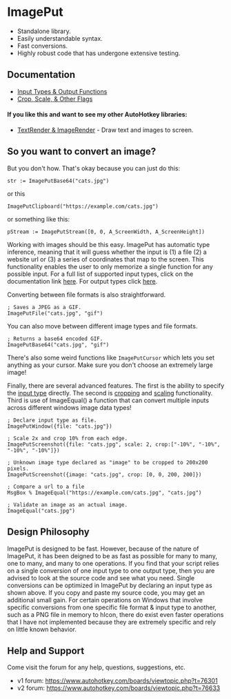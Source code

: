 # ImagePut

* Standalone library.
* Easily understandable syntax. 
* Fast conversions.
* Highly robust code that has undergone extensive testing. 

## Documentation

* [Input Types & Output Functions](https://github.com/iseahound/ImagePut/wiki/Input-Types-&-Output-Functions)
* [Crop, Scale, & Other Flags](https://github.com/iseahound/ImagePut/wiki/Crop,-Scale,-&-Other-Flags)

#### If you like this and want to see my other AutoHotkey libraries:

* [TextRender & ImageRender](https://github.com/iseahound/TextRender) - Draw text and images to screen. 

## So you want to convert an image?

But you don't how. That's okay because you can just do this:

    str := ImagePutBase64("cats.jpg")

or this

    ImagePutClipboard("https://example.com/cats.jpg")
    
or something like this:

    pStream := ImagePutStream([0, 0, A_ScreenWidth, A_ScreenHeight])
    
Working with images should be this easy. ImagePut has automatic type inference, meaning that it will guess whether the input is (1) a file (2) a website url or (3) a series of coordinates that map to the screen. This functionality enables the user to only memorize a single function for any possible input. For a full list of supported input types, click on the documentation link [here](https://github.com/iseahound/ImagePut/wiki/Input-Types-&-Output-Functions#input-types). For output types click [here](https://github.com/iseahound/ImagePut/wiki/Input-Types-&-Output-Functions#output-functions). 

Converting between file formats is also straightforward. 

    ; Saves a JPEG as a GIF. 
    ImagePutFile("cats.jpg", "gif")
    
You can also move between different image types and file formats. 

    ; Returns a base64 encoded GIF. 
    ImagePutBase64("cats.jpg", "gif")
    
There's also some weird functions like ```ImagePutCursor``` which lets you set anything as your cursor. Make sure you don't choose an extremely large image! 

Finally, there are several advanced features. The first is the ability to specify the [input type](https://github.com/iseahound/ImagePut/wiki/Input-Types-&-Output-Functions#input-types) directly. The second is [cropping](https://github.com/iseahound/ImagePut/wiki/Crop,-Scale,-&-Other-Flags#crop) and [scaling](https://github.com/iseahound/ImagePut/wiki/Crop,-Scale,-&-Other-Flags#scale) functionality. Third is use of ImageEqual() a function that can convert multiple inputs across different windows image data types!

    ; Declare input type as file.
    ImagePutWindow({file: "cats.jpg"})
    
    ; Scale 2x and crop 10% from each edge.
    ImagePutScreenshot({file: "cats.jpg", scale: 2, crop:["-10%", "-10%", "-10%", "-10%"]})
    
    ; Unknown image type declared as "image" to be cropped to 200x200 pixels. 
    ImagePutScreenshot({image: "cats.jpg", crop: [0, 0, 200, 200]})
    
    ; Compare a url to a file
    MsgBox % ImageEqual("https://example.com/cats.jpg", "cats.jpg")
    
    ; Validate an image as an actual image.
    ImageEqual("cats.jpg")

## Design Philosophy

ImagePut is designed to be fast. However, because of the nature of ImagePut, it has been deigned to be as fast as possible for many to many, one to many, and many to one operations. If you find that your script relies on a single conversion of one input type to one output type, then you are advised to look at the source code and see what you need. Single conversions can be optimized in ImagePut by declaring an input type as shown above. If you copy and paste my source code, you may get an additional small gain. For certain operations on Windows that involve specific conversions from one specific file format & input type to another, such as a PNG file in memory to hIcon, there do exist even faster operations that I have not implemented because they are extremely specific and rely on little known behavior. 

## Help and Support

Come visit the forum for any help, questions, suggestions, etc.

* v1 forum: https://www.autohotkey.com/boards/viewtopic.php?t=76301
* v2 forum: https://www.autohotkey.com/boards/viewtopic.php?t=76633

